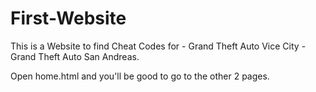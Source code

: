 # First-Website
This is a Website to find Cheat Codes for
           - Grand Theft Auto Vice City
           - Grand Theft Auto San Andreas.
           
Open home.html and you'll be good to go to the other 2 pages.

